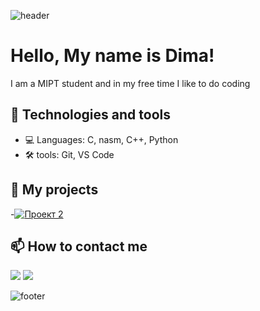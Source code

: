 <div style="height: 100vh;">

![header](https://capsule-render.vercel.app/api?type=waving&color=gradient&height=240&section=header&text=Welcome%20to%20my%20GitHub%20profile&fontSize=59&fontColor=ffffff&animation=twinkling&descAlignY=51&descAlign=62&&gradient=FF0F7B-F89B29&animation=scale&textShadow=0%200%2010px%23FF00FF)
  
# Hello, My name is Dima! 
I am a MIPT student and in my free time I like to do coding

## 🔧 Technologies and tools
- 💻 Languages: C, nasm, C++, Python
- 🛠️ tools: Git, VS Code

## 🚀 My projects
-[![Проект 2](https://github-readme-stats.vercel.app/api/pin/?username=BulgakovDmitry&repo=proc&theme=radical)](https://github.com/BulgakovDmitry/proc)

## 📫 How to contact me
<a href="https://t.me/Dimon_Bulgakov" target="_blank"><img src="https://img.shields.io/badge/Telegram-2CA5E0?style=for-the-badge&logo=telegram&logoColor=white"></a>
<a href="mailto:bulgakov.di@phystech.edu"><img src="https://img.shields.io/badge/Email-D14836?style=for-the-badge&logo=mail&logoColor=white"></a>  

![footer](https://capsule-render.vercel.app/api?type=waving&color=gradient&height=220&section=footer&text=Thanks%20for%20visiting!&fontSize=75&fontColor=ffffff&animation=scale&fontAlignY=75&gradient=FF0F7B-F89B29&textShadow=0%200%2010px%23FF00FF)
  
</div>
